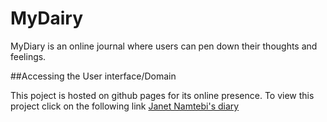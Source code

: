 
# MyDairy
MyDiary is an online journal where users can pen down their thoughts and feelings. 

##Accessing the User interface/Domain

This poject is hosted on github pages for its online presence.
To view this project click on the following link [Janet Namtebi's diary](https://janet-namutebi.github.io/MyDairy/UI/)

